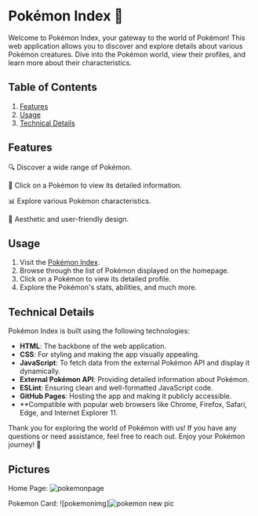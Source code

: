 # Pokémon Index 🚀

Welcome to Pokémon Index, your gateway to the world of Pokémon! This web application allows you to discover and explore details about various Pokémon creatures. Dive into the Pokémon world, view their profiles, and learn more about their characteristics.

## Table of Contents
1. [Features](#features)
2. [Usage](#usage)
3. [Technical Details](#technical-details)

## Features

🔍 Discover a wide range of Pokémon.

📖 Click on a Pokémon to view its detailed information.

📊 Explore various Pokémon characteristics.

🎨 Aesthetic and user-friendly design.

## Usage

1. Visit the [Pokémon Index](https://jarjardinks.github.io/pokemon-index/).
2. Browse through the list of Pokémon displayed on the homepage.
3. Click on a Pokémon to view its detailed profile.
4. Explore the Pokémon's stats, abilities, and much more.

## Technical Details

Pokémon Index is built using the following technologies:

- **HTML**: The backbone of the web application.
- **CSS**: For styling and making the app visually appealing.
- **JavaScript**: To fetch data from the external Pokémon API and display it dynamically.
- **External Pokémon API**: Providing detailed information about Pokémon.
- **ESLint**: Ensuring clean and well-formatted JavaScript code.
- **GitHub Pages**: Hosting the app and making it publicly accessible.
- **Compatible with popular web browsers like Chrome, Firefox, Safari, Edge, and Internet Explorer 11.

Thank you for exploring the world of Pokémon with us! If you have any questions or need assistance, feel free to reach out. Enjoy your Pokémon journey! 🌟

## Pictures
Home Page: 
![pokemonpage](https://github.com/JarJarDinks/pokemon-index/assets/104926747/13426e22-140b-486e-a7f4-380054577925)

Pokemon Card: 
![pokemonimg]![pokemon new pic](https://github.com/JarJarDinks/pokemon-index/assets/104926747/6af10e23-0b89-4442-a0ae-49fbebc30300)

